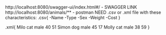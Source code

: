 http://localhost:8080/swagger-ui/index.html#/ - SWAGGER LINK
http://localhost:8080/animals/** - postman
NEED .csv or .xml file with these characteristics:
.csv{
  -Name
  -Type
  -Sex
  -Weight
  -Cost
}

.xml{
  <animals>
  <animal>
  <name>Milo</name>
  <type>cat</type>
  <sex>male</sex>
  <weight>40</weight>
  <cost>51</cost>
  </animal>
  <animal>
  <name>Simon</name>
  <type>dog</type>
  <sex>male</sex>
  <weight>45</weight>
  <cost>17</cost>
  </animal>
  <animal>
  <name>Molly</name>
  <type>cat</type>
  <sex>male</sex>
  <weight>38</weight>
  <cost>59</cost>
  </animal>
  </animals>
}

